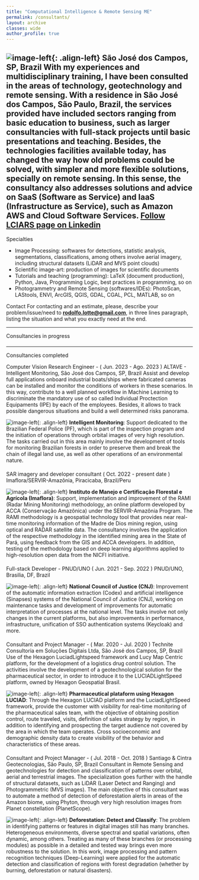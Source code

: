 ```yaml
---
title: "Computational Intelligence & Remote Sensing ME"
permalink: /consultants/
layout: archive
classes: wide
author_profile: true
---
```


<!-- Com as minhas experiências e formação multidisciplinar, tenho sido consultadas nas áreas de tecnologia, geotecnologia e sensoriamento remoto. Com residência em São José dos Campos, São Paulo, Brazil, os serviços prestados têm compreendido públicos desde a educação básica até empresariais, como consultorias mais amplas e de projetos. -->

![image-left]({{site.baseurl}}/assets/images/logo/personal/personal-logo-final-03.png){: .align-left} 
<h-place>São José dos Campos, SP, Brazil</h-place>
<h-exp-desc>With my experiences and multidisciplinary training, I have been consulted in the areas of technology, geotechnology and remote sensing. With a residence in São José dos Campos, São Paulo, Brazil, the services provided have included sectors ranging from basic education to business, such as larger consultancies with full-stack projects until basic presentations and teaching. Besides, the technologies facilities available today, has changed the way how old problems could be solved, with simpler and more flexible solutions, specially on remote sensing. In this sense, the consultancy also addresses solutions and advice on SaaS (Software as Service) and IaaS (Infrastructure as Service), such as Amazon AWS and Cloud Software Services.</h-exp-desc> 
 <h-exp-subtitle style="text-align: right"><a href="https://www.linkedin.com/company/lciars/"> Follow LCIARS page on Linkedin</a> <i class="fab fa-linkedin"></i></h-exp-subtitle>
---

<h-exp-subtitle><i class="fas fa-atom"></i> Specialties</h-exp-subtitle>
* Image Processing: <h-exp-desc>softwares for detections, statistic analysis, segmentations, classifications, among others involve aerial imagery, including structural datasets (LiDAR and MVS point clouds)</h-exp-desc>
* Scientific image-art: <h-exp-desc>production of images for scientific documents</h-exp-desc>
* Tutorials and teaching (programming): <h-exp-desc>LaTeX (document production), Python, Java, Programming Logic, best practices in programming, so on</h-exp-desc>
* Photogrammetry and Remote Sensing (softwares/IDEs): <h-exp-desc>PhotoScan, LAStools, ENVI, ArcGIS, QGIS, GDAL, CGAL, PCL, MATLAB, so on</h-exp-desc>

<h-exp-subtitle><i class="far fa-address-card"></i> Contact</h-exp-subtitle>
<h-exp-desc>For contacting and an estimate, please, describe your problem/issue/need to <b style="color: rgb(204, 255, 204)">rodolfo.lotte@gmail.com</b>, in three lines paragraph, listing the situation and what you exactly need at the end.</h-exp-desc>

---
<h-exp-title><i class="fas fa-drafting-compass"></i> Consultancies in progress</h-exp-title>

[comment]: <> (* <i class="fab fa-bitbucket"></i>)

<div style="text-align: center; margin: 20px auto"><span class="divider"><i class="fas fa-clipboard-check" style="color: #40414b"></i></span></div>

---
<h-exp-title><i class="fas fa-clipboard-check"></i> Consultancies completed</h-exp-title>

<h-exp-subtitle>Computer Vision Research Engineer - ( <h-period>Jun. 2023 - Ago. 2023</h-period> )</h-exp-subtitle>
<h-place><i class="fas fa-building"></i> ALTAVE - Intelligent Monitoring, São José dos Campos, SP, Brazil</h-place>
<h-exp-desc>Assist and develop full applications onboard industrial boats/ships where fabricated cameras can be installed and monitor the conditions of workers in these scenarios. In this way, contribute to a well planned workflow in Machine Learning to discriminate the mandatory use of so called Individual Proctection Equipaments (IPE) by each of the employees. Besides, it allows to track possible dangerous situations and build a well determined risks panorama.</h-exp-desc>

![image-left]({{site.baseurl}}/assets/images/applications/pics/same-dim/altave-worker.png?style=rounded){: .align-left} **Intelligent Monitoring**: <h-app>Support dedicated to the Brazilian Federal Police (PF), which is part of the inspection program and the initiation of operations through orbital images of very high resolution. The tasks carried out in this area mainly involve the development of tools for monitoring Brazilian forests in order to preserve them and break the chain of illegal land use, as well as other operations of an environmental nature.</h-app>

<div style="text-align: center; margin: 20px auto"><span class="divider"><i class="fas fa-clipboard-check" style="color: #40414b"></i></span></div>

<h-exp-subtitle>SAR imagery and developer consultant ( <h-period>Oct. 2022 - present date</h-period> )</h-exp-subtitle>
<h-place><i class="fas fa-building"></i> Imaflora/SERVIR-Amazônia, Piracicaba, Brazil/Peru</h-place>
<h-exp-desc></h-exp-desc>

![image-left]({{site.baseurl}}/assets/images/companies/imaflora.png?style=rounded){: .align-left} **Instituto de Manejo e Certificação Florestal e Agrícola (Imaflora)**: Support, implementation and improvement of the RAMI (Radar Mining Monitoring) methodology, an online platform developed by ACCA (Conservação Amazônica) under the SERVIR-Amazônia Program. The RAMI methodology is a geospatial technology tool that provides near real-time monitoring information of the Madre de Dios mining region, using optical and RADAR satellite data. The consultancy involves the application of the respective methodology in the identified mining area in the State of Pará, using feedback from the GIS and ACCA developers. In addition, testing of the methodology based on deep learning algorithms applied to high-resolution open data from the NICFI initiative.

<div style="text-align: center; margin: 20px auto"><span class="divider"><i class="fas fa-clipboard-check" style="color: #40414b"></i></span></div>

<h-exp-subtitle>Full-stack Developer - PNUD/UNO ( <h-period>Jun. 2021 - Sep. 2022</h-period> )</h-exp-subtitle>
<h-place><i class="fas fa-building"></i> PNUD/UNO, Brasilia, DF, Brazil</h-place>
<h-exp-desc></h-exp-desc>

![image-left]({{site.baseurl}}/assets/images/applications/pics/same-dim/onu.png){: .align-left} **National Council of Justice (CNJ)**: Improvement of the automatic information extraction (Codex) and artificial intelligence (Sinapses) systems of the National Council of Justice (CNJ), working on maintenance tasks and development of improvements for automatic interpretation of processes at the national level. The tasks involve not only changes in the current platforms, but also improvements in performance, infrastructure, unification of SSO authentication systems (Keycloak) and more.

<div style="text-align: center; margin: 20px auto"><span class="divider"><i class="fas fa-clipboard-check" style="color: #40414b"></i></span></div>

<h-exp-subtitle>Consultant and Project Manager - ( <h-period>Mar. 2020 - Jul. 2020</h-period> )</h-exp-subtitle>
<h-place><i class="fas fa-building"></i> Technite Consultoria em Soluções Digitais Ltda, São José dos Campos, SP, Brazil</h-place>
<h-exp-desc>Use of the Hexagon LuciadLightspeed framework and Lucy Map Centric platform, for the development of a logistics drug control solution. The activities involve the development of a geotechnological solution for the pharmaceutical sector, in order to introduce it to the LUCIADLightSpeed platform, owned by Hexagon Geospatial Brasil.</h-exp-desc>

![image-left]({{site.baseurl}}/assets/images/applications/pics/same-dim/technite.png?style=rounded){: .align-left} **Pharmaceutical plataform using Hexagon LUCIAD**: Through the Hexagon LUCIAD platform and the LuciadLightSpeed framework, provide the customer with visibility for real-time monitoring of the pharmaceutical sales team, with the objective of obtaining position control, route traveled, visits, definition of sales strategy by region, in addition to identifying and prospecting the target audience not covered by the area in which the team operates. Cross socioeconomic and demographic density data to create visibility of the behavior and characteristics of these areas.

<div style="text-align: center; margin: 20px auto"><span class="divider"><i class="fas fa-clipboard-check" style="color: #40414b"></i></span></div>

<h-exp-subtitle>Consultant and Project Manager - ( <h-period>Jul. 2018 - Oct. 2018</h-period> )</h-exp-subtitle>
<h-place><i class="fas fa-building"></i> Santiago & Cintra Geotecnologias, São Paulo, SP, Brazil</h-place>
<h-exp-desc>Consultant in Remote Sensing and geotechnologies for detection and classification of patterns over orbital, aerial and terrestrial images. The specialization goes further with the handle of structural datasets, such as LiDAR (Laser Detect and Ranging) and Photogrammetric (MVS images). The main objective of this consultant was to automate a method of detection of deforestation alerts in areas of the Amazon biome, using Phyton, through very high resolution images from Planet constellation (PlanetScope).</h-exp-desc>

![image-left]({{site.baseurl}}/assets/images/applications/pics/same-dim/sccon.png?style=rounded){: .align-left} **Deforestation: Detect and Classify**: The problem in identifying patterns or features in digital images still has many branches. Heterogeneous environments, diverse spectral and spatial variations, often dynamic, among others. Treating as many of these branches (or processing modules) as possible in a detailed and tested way brings even more robustness to the solution. In this work, image processing and pattern recognition techniques (Deep-Learning) were applied for the automatic detection and classification of regions with forest degradation (whether by burning, deforestation or natural disasters).

<div style="text-align: center; margin: 20px auto"><span class="divider"><i class="fas fa-clipboard-check" style="color: #40414b"></i></span></div>
